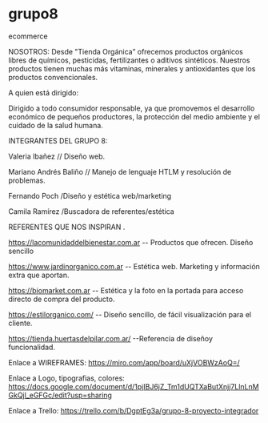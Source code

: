 # grupo8
ecommerce

NOSOTROS: 
 Desde "Tienda Orgánica” ofrecemos productos orgánicos libres de químicos, pesticidas, fertilizantes o aditivos sintéticos. Nuestros productos tienen muchas más vitaminas, minerales y antioxidantes que los productos convencionales. 

  

A quien está dirigido:  

Dirigido a todo consumidor responsable, ya que promovemos el desarrollo económico de pequeños productores, la protección del medio ambiente y el cuidado de la salud humana. 

 

INTEGRANTES DEL GRUPO 8: 

Valeria Ibañez // Diseño web. 

Mariano Andrés Baliño // Manejo de lenguaje HTLM y resolución de problemas. 

Fernando Poch /Diseño y estética web/marketing 

Camila Ramírez /Buscadora de referentes/estética  

REFERENTES QUE NOS INSPIRAN . 

https://lacomunidaddelbienestar.com.ar -- Productos que ofrecen. Diseño sencillo 

https://www.jardinorganico.com.ar -- Estética web. Marketing y información extra que aportan. 

https://biomarket.com.ar -- Estética y la foto en la portada para acceso directo de compra del producto. 

https://estilorganico.com/ -- Diseño sencillo, de fácil visualización para el cliente. 

https://tienda.huertasdelpilar.com.ar/ --Referencia de diseñoy funcionalidad.

 Enlace a WIREFRAMES: https://miro.com/app/board/uXjVOBWzAoQ=/
 
 Enlace a Logo, tipografias, colores: https://docs.google.com/document/d/1pjIBJ6jZ_Tm1dUQTXaButXnjj7LlnLnMGkQjl_eGFGc/edit?usp=sharing
 
 Enlace a Trello: https://trello.com/b/DgptEg3a/grupo-8-proyecto-integrador
 


